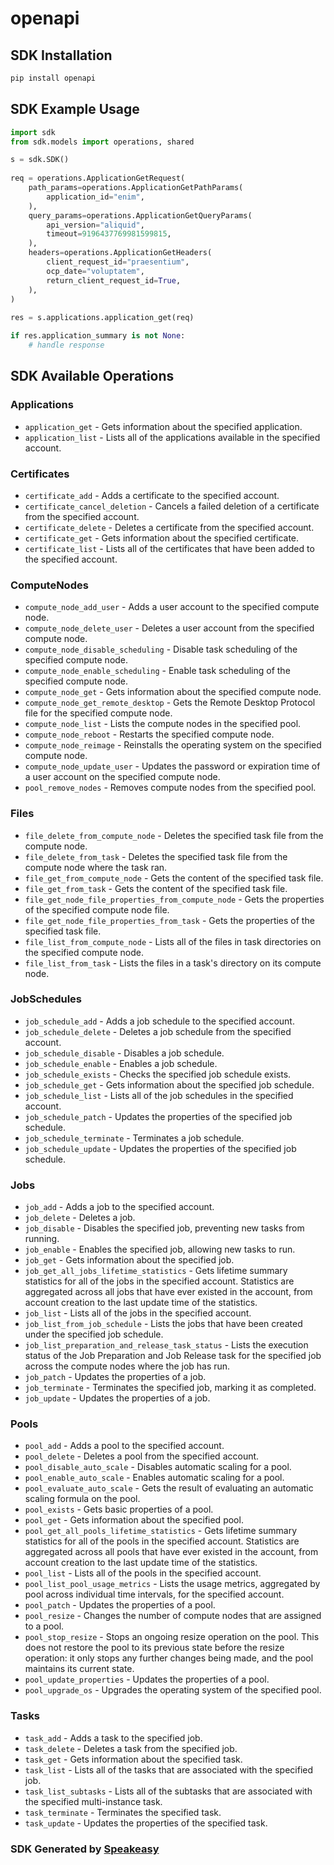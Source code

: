 # openapi

<!-- Start SDK Installation -->
## SDK Installation

```bash
pip install openapi
```
<!-- End SDK Installation -->

## SDK Example Usage
<!-- Start SDK Example Usage -->
```python
import sdk
from sdk.models import operations, shared

s = sdk.SDK()
    
req = operations.ApplicationGetRequest(
    path_params=operations.ApplicationGetPathParams(
        application_id="enim",
    ),
    query_params=operations.ApplicationGetQueryParams(
        api_version="aliquid",
        timeout=9196437769981599815,
    ),
    headers=operations.ApplicationGetHeaders(
        client_request_id="praesentium",
        ocp_date="voluptatem",
        return_client_request_id=True,
    ),
)
    
res = s.applications.application_get(req)

if res.application_summary is not None:
    # handle response
```
<!-- End SDK Example Usage -->

<!-- Start SDK Available Operations -->
## SDK Available Operations

### Applications

* `application_get` - Gets information about the specified application.
* `application_list` - Lists all of the applications available in the specified account.

### Certificates

* `certificate_add` - Adds a certificate to the specified account.
* `certificate_cancel_deletion` - Cancels a failed deletion of a certificate from the specified account.
* `certificate_delete` - Deletes a certificate from the specified account.
* `certificate_get` - Gets information about the specified certificate.
* `certificate_list` - Lists all of the certificates that have been added to the specified account.

### ComputeNodes

* `compute_node_add_user` - Adds a user account to the specified compute node.
* `compute_node_delete_user` - Deletes a user account from the specified compute node.
* `compute_node_disable_scheduling` - Disable task scheduling of the specified compute node.
* `compute_node_enable_scheduling` - Enable task scheduling of the specified compute node.
* `compute_node_get` - Gets information about the specified compute node.
* `compute_node_get_remote_desktop` - Gets the Remote Desktop Protocol file for the specified compute node.
* `compute_node_list` - Lists the compute nodes in the specified pool.
* `compute_node_reboot` - Restarts the specified compute node.
* `compute_node_reimage` - Reinstalls the operating system on the specified compute node.
* `compute_node_update_user` - Updates the password or expiration time of a user account on the specified compute node.
* `pool_remove_nodes` - Removes compute nodes from the specified pool.

### Files

* `file_delete_from_compute_node` - Deletes the specified task file from the compute node.
* `file_delete_from_task` - Deletes the specified task file from the compute node where the task ran.
* `file_get_from_compute_node` - Gets the content of the specified task file.
* `file_get_from_task` - Gets the content of the specified task file.
* `file_get_node_file_properties_from_compute_node` - Gets the properties of the specified compute node file.
* `file_get_node_file_properties_from_task` - Gets the properties of the specified task file.
* `file_list_from_compute_node` - Lists all of the files in task directories on the specified compute node.
* `file_list_from_task` - Lists the files in a task's directory on its compute node.

### JobSchedules

* `job_schedule_add` - Adds a job schedule to the specified account.
* `job_schedule_delete` - Deletes a job schedule from the specified account.
* `job_schedule_disable` - Disables a job schedule.
* `job_schedule_enable` - Enables a job schedule.
* `job_schedule_exists` - Checks the specified job schedule exists.
* `job_schedule_get` - Gets information about the specified job schedule.
* `job_schedule_list` - Lists all of the job schedules in the specified account.
* `job_schedule_patch` - Updates the properties of the specified job schedule.
* `job_schedule_terminate` - Terminates a job schedule.
* `job_schedule_update` - Updates the properties of the specified job schedule.

### Jobs

* `job_add` - Adds a job to the specified account.
* `job_delete` - Deletes a job.
* `job_disable` - Disables the specified job, preventing new tasks from running.
* `job_enable` - Enables the specified job, allowing new tasks to run.
* `job_get` - Gets information about the specified job.
* `job_get_all_jobs_lifetime_statistics` - Gets lifetime summary statistics for all of the jobs in the specified account. Statistics are aggregated across all jobs that have ever existed in the account, from account creation to the last update time of the statistics.
* `job_list` - Lists all of the jobs in the specified account.
* `job_list_from_job_schedule` - Lists the jobs that have been created under the specified job schedule.
* `job_list_preparation_and_release_task_status` - Lists the execution status of the Job Preparation and Job Release task for the specified job across the compute nodes where the job has run.
* `job_patch` - Updates the properties of a job.
* `job_terminate` - Terminates the specified job, marking it as completed.
* `job_update` - Updates the properties of a job.

### Pools

* `pool_add` - Adds a pool to the specified account.
* `pool_delete` - Deletes a pool from the specified account.
* `pool_disable_auto_scale` - Disables automatic scaling for a pool.
* `pool_enable_auto_scale` - Enables automatic scaling for a pool.
* `pool_evaluate_auto_scale` - Gets the result of evaluating an automatic scaling formula on the pool.
* `pool_exists` - Gets basic properties of a pool.
* `pool_get` - Gets information about the specified pool.
* `pool_get_all_pools_lifetime_statistics` - Gets lifetime summary statistics for all of the pools in the specified account. Statistics are aggregated across all pools that have ever existed in the account, from account creation to the last update time of the statistics.
* `pool_list` - Lists all of the pools in the specified account.
* `pool_list_pool_usage_metrics` - Lists the usage metrics, aggregated by pool across individual time intervals, for the specified account.
* `pool_patch` - Updates the properties of a pool.
* `pool_resize` - Changes the number of compute nodes that are assigned to a pool.
* `pool_stop_resize` - Stops an ongoing resize operation on the pool. This does not restore the pool to its previous state before the resize operation: it only stops any further changes being made, and the pool maintains its current state.
* `pool_update_properties` - Updates the properties of a pool.
* `pool_upgrade_os` - Upgrades the operating system of the specified pool.

### Tasks

* `task_add` - Adds a task to the specified job.
* `task_delete` - Deletes a task from the specified job.
* `task_get` - Gets information about the specified task.
* `task_list` - Lists all of the tasks that are associated with the specified job.
* `task_list_subtasks` - Lists all of the subtasks that are associated with the specified multi-instance task.
* `task_terminate` - Terminates the specified task.
* `task_update` - Updates the properties of the specified task.

<!-- End SDK Available Operations -->

### SDK Generated by [Speakeasy](https://docs.speakeasyapi.dev/docs/using-speakeasy/client-sdks)
